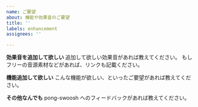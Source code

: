 ```yaml
---
name: ご要望
about: 機能や効果音のご要望
title: ''
labels: enhancement
assignees: ''

---
```


**効果音を追加して欲しい**
追加して欲しい効果音があれば教えてください。
もしフリーの音源素材などがあれば、リンクも記載ください。

**機能追加して欲しい**
こんな機能が欲しい、といったご要望があれば教えてください。

**その他なんでも**
pong-swoosh へのフィードバックがあれば教えてください。
